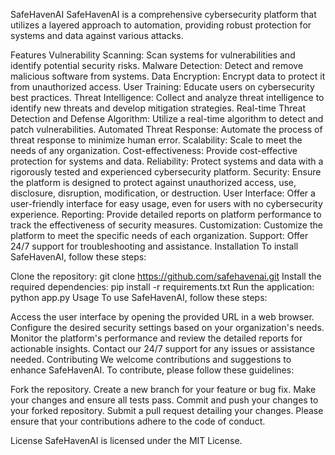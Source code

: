 SafeHavenAI
SafeHavenAI is a comprehensive cybersecurity platform that utilizes a layered approach to automation, providing robust protection for systems and data against various attacks.

Features
Vulnerability Scanning: Scan systems for vulnerabilities and identify potential security risks.
Malware Detection: Detect and remove malicious software from systems.
Data Encryption: Encrypt data to protect it from unauthorized access.
User Training: Educate users on cybersecurity best practices.
Threat Intelligence: Collect and analyze threat intelligence to identify new threats and develop mitigation strategies.
Real-time Threat Detection and Defense Algorithm: Utilize a real-time algorithm to detect and patch vulnerabilities.
Automated Threat Response: Automate the process of threat response to minimize human error.
Scalability: Scale to meet the needs of any organization.
Cost-effectiveness: Provide cost-effective protection for systems and data.
Reliability: Protect systems and data with a rigorously tested and experienced cybersecurity platform.
Security: Ensure the platform is designed to protect against unauthorized access, use, disclosure, disruption, modification, or destruction.
User Interface: Offer a user-friendly interface for easy usage, even for users with no cybersecurity experience.
Reporting: Provide detailed reports on platform performance to track the effectiveness of security measures.
Customization: Customize the platform to meet the specific needs of each organization.
Support: Offer 24/7 support for troubleshooting and assistance.
Installation
To install SafeHavenAI, follow these steps:

Clone the repository: git clone https://github.com/safehavenai.git
Install the required dependencies: pip install -r requirements.txt
Run the application: python app.py
Usage
To use SafeHavenAI, follow these steps:

Access the user interface by opening the provided URL in a web browser.
Configure the desired security settings based on your organization's needs.
Monitor the platform's performance and review the detailed reports for actionable insights.
Contact our 24/7 support for any issues or assistance needed.
Contributing
We welcome contributions and suggestions to enhance SafeHavenAI. To contribute, please follow these guidelines:

Fork the repository.
Create a new branch for your feature or bug fix.
Make your changes and ensure all tests pass.
Commit and push your changes to your forked repository.
Submit a pull request detailing your changes.
Please ensure that your contributions adhere to the code of conduct.

License
SafeHavenAI is licensed under the MIT License.
